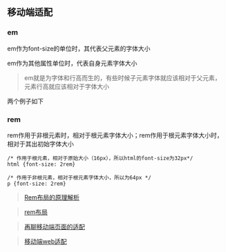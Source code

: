 ## 移动端适配

### em
em作为font-size的单位时，其代表父元素的字体大小

em作为其他属性单位时，代表自身元素字体大小

> em就是为字体和行高而生的，有些时候子元素字体就应该相对于父元素，元素行高就应该相对于字体大小

两个例子如下

### rem
rem作用于非根元素时，相对于根元素字体大小；rem作用于根元素字体大小时，相对于其出初始字体大小
```
/* 作用于根元素，相对于原始大小（16px），所以html的font-size为32px*/
html {font-size: 2rem}

/* 作用于非根元素，相对于根元素字体大小，所以为64px */
p {font-size: 2rem}
```





> [Rem布局的原理解析](https://yanhaijing.com/css/2017/09/29/principle-of-rem-layout/)

> [rem布局](https://segmentfault.com/a/1190000012225828?utm_source=tag-newest)

> [再聊移动端页面的适配](https://www.w3cplus.com/css/vw-for-layout.html)

> [移动端web适配](https://segmentfault.com/a/1190000008767416)
